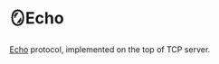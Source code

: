 # 🪞Echo
[Echo](https://www.rfc-editor.org/rfc/rfc862) protocol, implemented on the top of TCP server.
